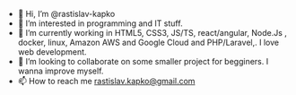 - 👋 Hi, I’m @rastislav-kapko
- 👀 I’m interested in programming and IT stuff.
- 🌱 I’m currently working in HTML5, CSS3, JS/TS, react/angular, Node.Js , docker, linux, Amazon AWS and Google Cloud and PHP/Laravel,. I love web development.
- 💞️ I’m looking to collaborate on some smaller project for begginers. I wanna improve myself. 
- 📫 How to reach me rastislav.kapko@gmail.com

<!---
rastislav-kapko/rastislav-kapko is a ✨ special ✨ repository because its `README.md` (this file) appears on your GitHub profile.
You can click the Preview link to take a look at your changes.
--->
